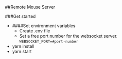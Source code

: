 ##Remote Mouse Server

###Get started
- ####Set environment variables
    - Create .env file
    - Set a free port number for the websocket server.
    `WEBSOCKET_PORT=#port-number`
- yarn install
- yarn start
